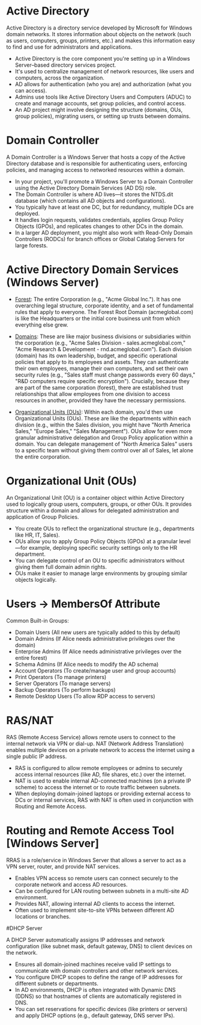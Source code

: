 # Active Directory

Active Directory is a directory service developed by Microsoft for Windows domain networks. It stores information about objects on the network (such as users, computers, groups, printers, etc.) and makes this information easy to find and use for administrators and applications.

- Active Directory is the core component you're setting up in a Windows Server–based directory services project.
- It's used to centralize management of network resources, like users and computers, across the organization.
- AD allows for authentication (who you are) and authorization (what you can access).
- Admins use tools like Active Directory Users and Computers (ADUC) to create and manage accounts, set group policies, and control access.
- An AD project might involve designing the structure (domains, OUs, group policies), migrating users, or setting up trusts between domains.

  
# Domain Controller

A Domain Controller is a Windows Server that hosts a copy of the Active Directory database and is responsible for authenticating users, enforcing policies, and managing access to networked resources within a domain.

- In your project, you'll promote a Windows Server to a Domain Controller using the Active Directory Domain Services (AD DS) role.
- The Domain Controller is where AD lives—it stores the NTDS.dit database (which contains all AD objects and configurations).
- You typically have at least one DC, but for redundancy, multiple DCs are deployed.
- It handles login requests, validates credentials, applies Group Policy Objects (GPOs), and replicates changes to other DCs in the domain.
- In a larger AD deployment, you might also work with Read-Only Domain Controllers (RODCs) for branch offices or Global Catalog Servers for large forests.

# Active Directory Domain Services (Windows Server)

  - <ins>Forest</ins>: The entire Corporation (e.g., "Acme Global Inc."). It has one overarching legal structure, corporate identity, and a set of fundamental rules that apply to everyone.
    The Forest Root Domain (acmeglobal.com) is like the Headquarters or the initial core business unit from which everything else grew.

  - <ins>Domains</ins>: These are like major business divisions or subsidiaries within the corporation (e.g., "Acme Sales Division - sales.acmeglobal.com," "Acme Research & Development - rnd.acmeglobal.com").
    Each division (domain) has its own leadership, budget, and specific operational policies that apply to its employees and assets.
    They can authenticate their own employees, manage their own computers, and set their own security rules (e.g., "Sales staff must change passwords every 60 days," "R&D computers require specific encryption").
    Crucially, because they are part of the same corporation (forest), there are established trust relationships that allow employees from one division to access resources in another, provided they have the necessary             permissions.

  - <ins>Organizational Units (OUs)</ins>: Within each domain, you'd then use Organizational Units (OUs). These are like the departments within each division (e.g., within the Sales division, you might have "North America Sales,"       "Europe Sales," "Sales Management").
    OUs allow for even more granular administrative delegation and Group Policy application within a domain. You can delegate management of "North America Sales" users to a specific team without giving them control over all      of Sales, let alone the entire corporation.


# Organizational Unit (OUs)
An Organizational Unit (OU) is a container object within Active Directory used to logically group users, computers, groups, or other OUs. It provides structure within a domain and allows for delegated administration and application of Group Policies.

- You create OUs to reflect the organizational structure (e.g., departments like HR, IT, Sales).
- OUs allow you to apply Group Policy Objects (GPOs) at a granular level—for example, deploying specific security settings only to the HR department.
- You can delegate control of an OU to specific administrators without giving them full domain admin rights.
- OUs make it easier to manage large environments by grouping similar objects logically.


# Users -> MembersOf Attribute
Common Built-in Groups:
  - Domain Users (All new users are typically added to this by default)
  - Domain Admins (If Alice needs administrative privileges over the domain)
  - Enterprise Admins (If Alice needs administrative privileges over the entire forest)
  - Schema Admins (If Alice needs to modify the AD schema)
  - Account Operators (To create/manage user and group accounts)
  - Print Operators (To manage printers)
  - Server Operators (To manage servers)
  - Backup Operators (To perform backups)
  - Remote Desktop Users (To allow RDP access to servers)

# RAS/NAT

RAS (Remote Access Service) allows remote users to connect to the internal network via VPN or dial-up.
NAT (Network Address Translation) enables multiple devices on a private network to access the internet using a single public IP address.

- RAS is configured to allow remote employees or admins to securely access internal resources (like AD, file shares, etc.) over the internet.
- NAT is used to enable internal AD-connected machines (on a private IP scheme) to access the internet or to route traffic between subnets.
- When deploying domain-joined laptops or providing external access to DCs or internal services, RAS with NAT is often used in conjunction with Routing and Remote Access.

# Routing and Remote Access Tool [Windows Server]

RRAS is a role/service in Windows Server that allows a server to act as a VPN server, router, and provide NAT services.

- Enables VPN access so remote users can connect securely to the corporate network and access AD resources.
- Can be configured for LAN routing between subnets in a multi-site AD environment.
- Provides NAT, allowing internal AD clients to access the internet.
- Often used to implement site-to-site VPNs between different AD locations or branches.


#DHCP Server

A DHCP Server automatically assigns IP addresses and network configuration (like subnet mask, default gateway, DNS) to client devices on the network.

- Ensures all domain-joined machines receive valid IP settings to communicate with domain controllers and other network services.
- You configure DHCP scopes to define the range of IP addresses for different subnets or departments.
- In AD environments, DHCP is often integrated with Dynamic DNS (DDNS) so that hostnames of clients are automatically registered in DNS.
- You can set reservations for specific devices (like printers or servers) and apply DHCP options (e.g., default gateway, DNS server IPs).
